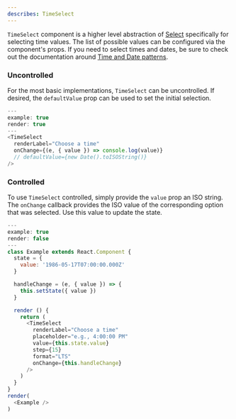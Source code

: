 ```yaml
---
describes: TimeSelect
---
```


`TimeSelect` component is a higher level abstraction of [Select](#Select) specifically for selecting time values. The list of possible values can be configured via the component's props. If you need to select times and dates, be sure to check out the documentation around [Time and Date patterns](#TimeDate).

### Uncontrolled
For the most basic implementations, `TimeSelect` can be uncontrolled. If desired, the `defaultValue` prop can be used to set the initial selection.

```javascript
---
example: true
render: true
---
<TimeSelect
  renderLabel="Choose a time"
  onChange={(e, { value }) => console.log(value)}
  // defaultValue={new Date().toISOString()}
/>
```

### Controlled
To use `TimeSelect` controlled, simply provide the `value` prop an ISO string. The `onChange` callback provides the ISO value of the corresponding option that was selected. Use this value to update the state.

```javascript
---
example: true
render: false
---
class Example extends React.Component {
  state = {
    value: '1986-05-17T07:00:00.000Z'
  }

  handleChange = (e, { value }) => {
    this.setState({ value })
  }

  render () {
    return (
      <TimeSelect
        renderLabel="Choose a time"
        placeholder="e.g., 4:00:00 PM"
        value={this.state.value}
        step={15}
        format="LTS"
        onChange={this.handleChange}
      />
    )
  }
}
render(
  <Example />
)
```

